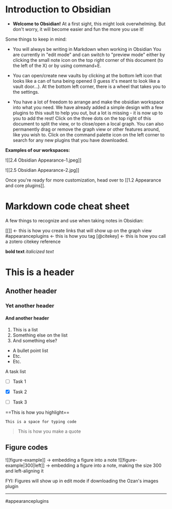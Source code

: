 # Introduction to Obsidian

- **Welcome to Obsidian!**  At a first sight, this might look overwhelming. But don't worry, it will become easier and fun the more you use it! 

Some things to keep in mind:
- You will always be writing in Markdown when working in Obsidian You are currently in "edit mode" and can switch to "preview mode" either by clicking the small note icon on the top right corner of this document (to the left of the X) or by using command+E. 

- You can open/create new vaults by clicking at the bottom left icon that looks like a can of tuna being opened (I guess it's meant to look like a vault door...). At the bottom left corner, there is a wheel that takes you to the settings.

- You have a lot of freedom to arrange and make the obsidian workspace into what you need. We have already added a simple design with a few plugins to this vault to help you out, but a lot is missing - it is now up to you to add the rest! Click on the three dots on the top right of this document to split the view, or to close/open a local graph.  You can also permanently drag or remove the graph view or other features around, like you wish to. Click on the command palette icon on the left corner to search for any new plugins that you have downloaded.

**Examples of our workspaces:**

![[2.4 Obsidian Appearance-1.jpeg]]

![[2.5 Obsidian Appearance-2.jpg]]

Once you're ready for more customization, head over to [[1.2 Appearance and core plugins]].

# Markdown code cheat sheet

A few things to recognize and use when taking notes in Obsidian:

[[]] <- this is how you create links that will show up on the graph view
#appearanceplugins  <- this is how you tag
[@citekey]  <- this is how you call a zotero citekey reference

**bold text**
*italicized text*

# This is a header
## Another header
### Yet another header
#### And another header

1. This is a list
2. Something else on the list
3. And something else?

- A bullet point list
- Etc.
- Etc.


A task list 
- [ ]  Task 1
- [X]  Task 2
- [ ]  Task 3


==This is how you highlight==


```
This is a space for typing code
```


> This is how you make a quote


## Figure codes

!\[\[figure-example\]\] -> embedding a figure into a note
!\[\[figure-example|300|left\]\] -> embedding a figure into a note, making the size 300 and left-aligning it

FYI: Figures will show up in edit mode if downloading the Ozan's images plugin


---
#appearanceplugins